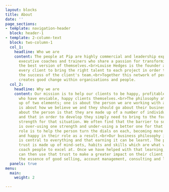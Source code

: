 ```yaml
---
layout: blocks
title: About
date: ''
page_sections:
- template: navigation-header
  block: header-1
- template: 2-column-text
  block: two-column-1
  col_1:
    headline: Who we are
    content: The people at Pip are highly commercial and leadership experienced, senior
      executive coaches and trainers who share a passion for transforming people into
      the best version of themselves.<br>Louise Hedges is the founder and works with
      every client to bring the right talent to each project in order to maximise
      the success of the client's team.<br>Together this network of performance developers
      creates good change within organisations and people.
  col_2:
    headline: Why we are
    content: Our mission is to help our clients to be happy, profitable organisations
      who have enviable, happy clients themselves.<br>The philosophy at Pip is made
      up of two elements; one is about the person we are working with and the other
      is about how we believe we and they should go about their business.<br>Our belief
      about the person is that they are made up of a number of individual strengths
      and that in order to develop they simply need to bring to the fore the right
      strength for that situation. We often find that the barrier to someone's success
      is over-using one strength and under-using a better one for that moment. Our
      role is to help the person turn the dials on each, becoming more flexible, effective
      and happy in their role as a result.<br>Our business philosophy is that trust
      is central to everything and that earning it can be learnt. The process of building
      trust is made up of mind-sets, habits and skills which are what we train and
      coach people to excel at. Once we have helped with that learning, our client
      can then use that trust to make a greater impact on their client's. This is
      the essence of good selling, account management, consulting and leadership.<br>
  panels: true
menu:
  main:
    weight: 2

---
```

